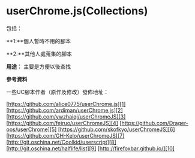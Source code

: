 userChrome.js(Collections)
=============
包括：

**1:**個人暫時不用的腳本

**2:**其他人處蒐集的腳本

**用途：** 主要是方便以後查找

**參考資料**

一些UC腳本作者（原作及修改）發佈地址：

[https://github.com/alice0775/userChrome.js][1]
[https://github.com/ardiman/userChrome.js][2]
[https://github.com/ywzhaiqi/userChromeJS][3]
[https://github.com/feiruo/userChromeJS][4]
[https://github.com/Drager-oos/userChrome][5]
[https://github.com/skofkyo/userChromeJS][6]
[https://github.com/GH-Kelo/userChromeJS][7]
[http://git.oschina.net/Coolkid/userscript][8]
[http://git.oschina.net/halflife/list][9]
[http://firefoxbar.github.io/][10]

[1]: https://github.com/alice0775/userChrome.js
[2]: https://github.com/ardiman/userChrome.js
[3]: https://github.com/ywzhaiqi/userChromeJS
[4]: https://github.com/feiruo/userChromeJS
[5]: https://github.com/Drager-oos/userChrome
[6]: https://github.com/skofkyo/userChromeJS
[7]: https://github.com/GH-Kelo/userChromeJS
[8]: http://git.oschina.net/Coolkid/userscript
[9]: http://git.oschina.net/halflife/list
[10]: http://firefoxbar.github.io/
